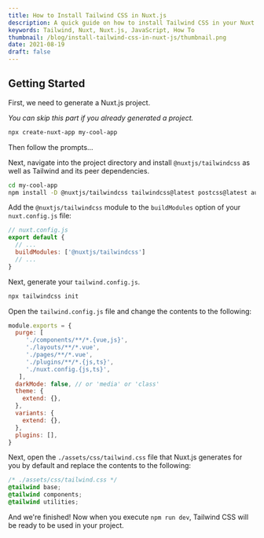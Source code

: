 ```yaml
---
title: How to Install Tailwind CSS in Nuxt.js
description: A quick guide on how to install Tailwind CSS in your Nuxt.js project.
keywords: Tailwind, Nuxt, Nuxt.js, JavaScript, How To
thumbnail: /blog/install-tailwind-css-in-nuxt-js/thumbnail.png
date: 2021-08-19
draft: false
---
```


## Getting Started

First, we need to generate a Nuxt.js project.

*You can skip this part if you already generated a project.*

```bash
npx create-nuxt-app my-cool-app
```

Then follow the prompts...

Next, navigate into the project directory and install `@nuxtjs/tailwindcss` as well as Tailwind and its peer dependencies.

```bash
cd my-cool-app
npm install -D @nuxtjs/tailwindcss tailwindcss@latest postcss@latest autoprefixer@latest
```

Add the `@nuxtjs/tailwindcss` module to the `buildModules` option of your `nuxt.config.js` file:

```js
// nuxt.config.js
export default {
  // ...
  buildModules: ['@nuxtjs/tailwindcss']
  // ...
}
```

Next, generate your `tailwind.config.js`.

```bash
npx tailwindcss init
```

Open the `tailwind.config.js` file and change the contents to the following:

```js
module.exports = {
  purge: [
     './components/**/*.{vue,js}',
     './layouts/**/*.vue',
     './pages/**/*.vue',
     './plugins/**/*.{js,ts}',
     './nuxt.config.{js,ts}',
   ],
  darkMode: false, // or 'media' or 'class'
  theme: {
    extend: {},
  },
  variants: {
    extend: {},
  },
  plugins: [],
}
```

Next, open the `./assets/css/tailwind.css` file that Nuxt.js generates for you by default and replace the contents to the following:

```css
/* ./assets/css/tailwind.css */
@tailwind base;
@tailwind components;
@tailwind utilities;
```

And we're finished! Now when you execute `npm run dev`, Tailwind CSS will be ready to be used in your project.
